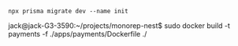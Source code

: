 ```
npx prisma migrate dev --name init
```
jack@jack-G3-3590:~/projects/monorep-nest$ sudo docker build -t payments -f ./apps/payments/Dockerfile ./
